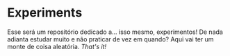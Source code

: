 # Experiments

Esse será um repositório dedicado a... isso mesmo, experimentos! De nada adianta estudar muito e não praticar de vez em quando? Aqui vai ter um monte de coisa aleatória. *That's it!*
